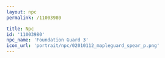 ```yaml
---
layout: npc
permalink: /11003980

title: Npc
id: '11003980'
npc_name: 'Foundation Guard 3'
icon_url: 'portrait/npc/02010112_mapleguard_spear_p.png'
---
```

